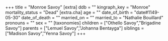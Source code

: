 +++
title = "Monroe Savoy"
[extra]
ddb = ""
kingraph_key = "Monroe"
mortality_status = "Dead"
[extra.cha]
age = ""
date_of_birth = "date#1149-05-30"
date_of_death = ""
married_on = ""
married_to = "Nathalie Bouillard"
pronouns = ""
sex = ""
[taxonomies]
children = ["Othello Savoy","Brigadine Savoy"]
parents = ["Lemuel Savoy","Johanna Bentayga"]
siblings = ["Madison Savoy","Yenna Savoy"]
+++

